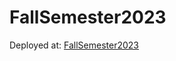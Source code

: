 # FallSemester2023
Deployed at: <a href="https://nicole092003.github.io/FallSemester2023">FallSemester2023</a>

